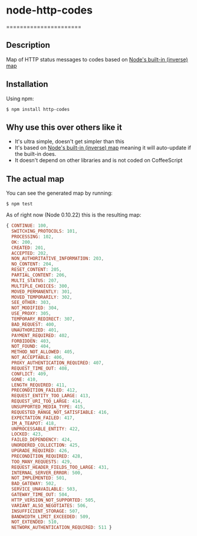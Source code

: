 # node-http-codes
======================

## Description
Map of HTTP status messages to codes based on [Node's built-in (inverse) map](http://nodejs.org/api/http.html#http_http_status_codes)

## Installation
Using npm:

    $ npm install http-codes

## Why use this over others like it

- It's ultra simple, doesn't get simpler than this
- It's based on [Node's built-in (inverse) map](http://nodejs.org/api/http.html#http_http_status_codes) meaning it will auto-update if the built-in does.
- It doesn't depend on other libraries and is not coded on CoffeeScript
 
## The actual map

You can see the generated map by running:

    $ npm test

As of right now (Node 0.10.22) this is the resulting map:
```js
{ CONTINUE: 100,
  SWITCHING_PROTOCOLS: 101,
  PROCESSING: 102,
  OK: 200,
  CREATED: 201,
  ACCEPTED: 202,
  NON_AUTHORITATIVE_INFORMATION: 203,
  NO_CONTENT: 204,
  RESET_CONTENT: 205,
  PARTIAL_CONTENT: 206,
  MULTI_STATUS: 207,
  MULTIPLE_CHOICES: 300,
  MOVED_PERMANENTLY: 301,
  MOVED_TEMPORARILY: 302,
  SEE_OTHER: 303,
  NOT_MODIFIED: 304,
  USE_PROXY: 305,
  TEMPORARY_REDIRECT: 307,
  BAD_REQUEST: 400,
  UNAUTHORIZED: 401,
  PAYMENT_REQUIRED: 402,
  FORBIDDEN: 403,
  NOT_FOUND: 404,
  METHOD_NOT_ALLOWED: 405,
  NOT_ACCEPTABLE: 406,
  PROXY_AUTHENTICATION_REQUIRED: 407,
  REQUEST_TIME_OUT: 408,
  CONFLICT: 409,
  GONE: 410,
  LENGTH_REQUIRED: 411,
  PRECONDITION_FAILED: 412,
  REQUEST_ENTITY_TOO_LARGE: 413,
  REQUEST_URI_TOO_LARGE: 414,
  UNSUPPORTED_MEDIA_TYPE: 415,
  REQUESTED_RANGE_NOT_SATISFIABLE: 416,
  EXPECTATION_FAILED: 417,
  IM_A_TEAPOT: 418,
  UNPROCESSABLE_ENTITY: 422,
  LOCKED: 423,
  FAILED_DEPENDENCY: 424,
  UNORDERED_COLLECTION: 425,
  UPGRADE_REQUIRED: 426,
  PRECONDITION_REQUIRED: 428,
  TOO_MANY_REQUESTS: 429,
  REQUEST_HEADER_FIELDS_TOO_LARGE: 431,
  INTERNAL_SERVER_ERROR: 500,
  NOT_IMPLEMENTED: 501,
  BAD_GATEWAY: 502,
  SERVICE_UNAVAILABLE: 503,
  GATEWAY_TIME_OUT: 504,
  HTTP_VERSION_NOT_SUPPORTED: 505,
  VARIANT_ALSO_NEGOTIATES: 506,
  INSUFFICIENT_STORAGE: 507,
  BANDWIDTH_LIMIT_EXCEEDED: 509,
  NOT_EXTENDED: 510,
  NETWORK_AUTHENTICATION_REQUIRED: 511 }
```
